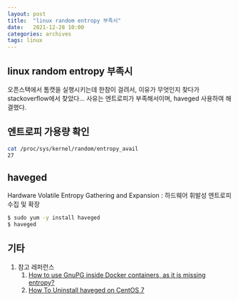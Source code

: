 ```yaml
---
layout: post
title:  "linux random entropy 부족시"
date:   2021-12-28 10:00
categories: archives
tags: linux
---
```

## linux random entropy 부족시
오픈스택에서 톰캣을 실행시키는데 한참이 걸려서, 이유가 무엇인지 찾다가 stackoverflow에서 찾았다...
사유는 엔트로피가 부족해서이며, haveged 사용하여 해결했다.

## 엔트로피 가용량 확인
```bash
cat /proc/sys/kernel/random/entropy_avail
27
```

## haveged
Hardware Volatile Entropy Gathering and Expansion : 하드웨어 휘발성 엔트로피 수집 및 확장
```bash
$ sudo yum -y install haveged
$ haveged
```


## 기타
1. 참고 레퍼런스
   1. [How to use GnuPG inside Docker containers, as it is missing entropy?](https://stackoverflow.com/questions/30573896/how-to-use-gnupg-inside-docker-containers-as-it-is-missing-entropy)
   2. [How To Uninstall haveged on CentOS 7](https://installati.one/centos/7/haveged/)
